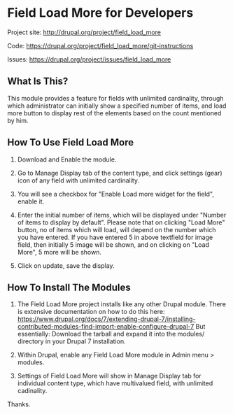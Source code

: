 Field Load More for Developers
=======================

Project site: http://drupal.org/project/field_load_more

Code: https://drupal.org/project/field_load_more/git-instructions

Issues: https://drupal.org/project/issues/field_load_more

What Is This?
-------------

This module provides a feature for fields with unlimited cardinality, through
which administrator can initially show a specified number of items, and load more
button to display rest of the elements based on the count mentioned by him.


How To Use Field Load More
-----------------------

1. Download and Enable the module.

2. Go to Manage Display tab of the content type, and click settings (gear) icon
of any field with unlimited cardinality.

3. You will see a checkbox for "Enable Load more widget for the field", enable it.

4. Enter the initial number of items, which will be displayed under
"Number of items to display by default". Please note that on clicking "Load More"
button, no of items which will load, will depend on the number which you have
entered. If you have entered 5 in above textfield for image field, then initially
5 image will be shown, and on clicking on "Load More", 5 more will be shown.

5. Click on update, save the display.


How To Install The Modules
--------------------------

1. The Field Load More project installs like any other Drupal module. There is extensive
documentation on how to do this here:
https://www.drupal.org/docs/7/extending-drupal-7/installing-contributed-modules-find-import-enable-configure-drupal-7 But essentially:
Download the tarball and expand it into the modules/ directory in your Drupal 7
installation.

2. Within Drupal, enable any Field Load More module in Admin menu > modules.

3. Settings of Field Load More will show in Manage Display tab for individual content
type, which have multivalued field, with unlimited cadinality.


Thanks.

